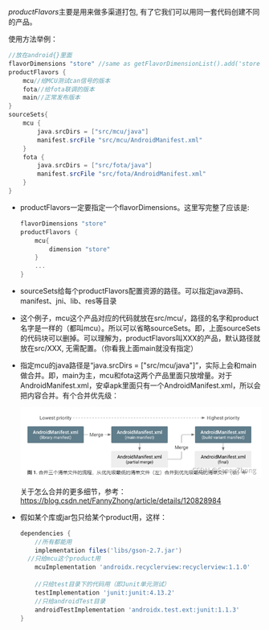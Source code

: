 *productFlavors*主要是用来做多渠道打包, 有了它我们可以用同一套代码创建不同的产品。

使用方法举例：

```groovy
//放在android{}里面
flavorDimensions "store" //same as getFlavorDimensionList().add('store')
productFlavors {
    mcu//给MCU测试can信号的版本
    fota//给fota联调的版本
    main//正常发布版本
}
sourceSets{
    mcu {
        java.srcDirs = ["src/mcu/java"]
        manifest.srcFile "src/mcu/AndroidManifest.xml"
    }
    fota {
        java.srcDirs = ["src/fota/java"]
        manifest.srcFile "src/fota/AndroidManifest.xml"
    }
}
```

* productFlavors一定要指定一个flavorDimensions。这里写完整了应该是:

  ```groovy
  flavorDimensions "store"
  productFlavors {
      mcu{
          dimension "store"
      }
      ...
  }
  ```

  

* sourceSets给每个productFlavors配置资源的路径。可以指定java源码、manifest、jni、lib、res等目录

* 这个例子，mcu这个产品对应的代码就放在src/mcu/，路径的名字和product名字是一样的（都叫mcu）。所以可以省略sourceSets。即，上面sourceSets的代码块可以删掉。可以理解为，productFlavors叫XXX的产品，默认路径就放在src/XXX, 无需配置。（你看我上面main就没有指定）

* 指定mcu的java路径是“java.srcDirs = ["src/mcu/java"]”，实际上会和main做合并。即，main为主，mcu和fota这两个产品里面只放增量。对于AndroidManifest.xml，安卓apk里面只有一个AndroidManifest.xml，所以会把内容合并。有个合并优先级：

  ![img](_img/acd59c9de0bf4b8791d142c0a66897cd.png)

  关于怎么合并的更多细节，参考：https://blog.csdn.net/FannyZhong/article/details/120828984

* 假如某个库或jar包只给某个product用，这样：

  ```groovy
  dependencies {
      //所有都能用
      implementation files('libs/gson-2.7.jar')
  	//只给mcu这个product用
      mcuImplementation 'androidx.recyclerview:recyclerview:1.1.0'
  
      //只给test目录下的代码用（即Junit单元测试）
      testImplementation 'junit:junit:4.13.2'
      //只给androidTest目录
      androidTestImplementation 'androidx.test.ext:junit:1.1.3'
  }
  ```

  